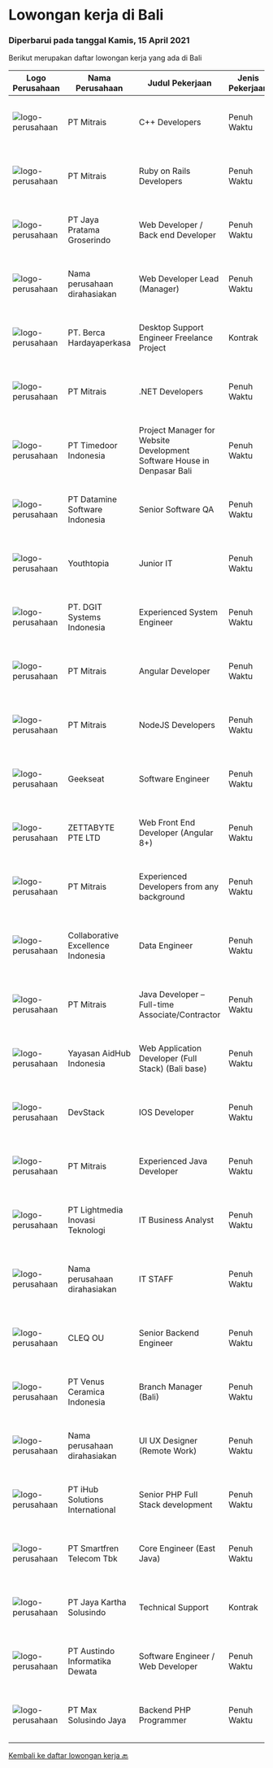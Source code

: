 
  # Lowongan kerja di Bali

  ### Diperbarui pada tanggal Kamis, 15 April 2021

  Berikut merupakan daftar lowongan kerja yang ada di Bali

  |Logo Perusahaan | Nama Perusahaan | Judul Pekerjaan | Jenis Pekerjaan | Gaji Pekerjaan | Lokasi | Deskripsi | Tanggal diunggah | Pranala |
  | -------------- | --------------- | --------------- | --------- | --------- | -------------- | ------- | ----------- | ----------- |
  |![logo-perusahaan](https://image-service-cdn.seek.com.au/873c75fc9ed6df00967320d343e4e2a794129d8b/ee4dce1061f3f616224767ad58cb2fc751b8d2dc)|PT Mitrais|C++ Developers|Penuh Waktu|---|Bali|Build your Career with Mitrais! We know that many C++ developers are stuck in jobs where they are supporting and enhancing legacy systems.  Are you...|Rabu, 14 April 2021|https://www.jobstreet.co.id/id/job/c-developers-3497430?token=0~d6a52759-14fe-41a8-a06a-6bb16d784608&sectionRank=1&jobId=jobstreet-id-job-3497430|
|![logo-perusahaan](https://image-service-cdn.seek.com.au/873c75fc9ed6df00967320d343e4e2a794129d8b/ee4dce1061f3f616224767ad58cb2fc751b8d2dc)|PT Mitrais|Ruby on Rails Developers|Penuh Waktu|---|Bali|Build your Career with Mitrais ! We're urgently looking for experienced Ruby On Rails  Developers to be part of our team for an immediate...|Rabu, 14 April 2021|https://www.jobstreet.co.id/id/job/ruby-on-rails-developers-3494616?token=0~d6a52759-14fe-41a8-a06a-6bb16d784608&sectionRank=2&jobId=jobstreet-id-job-3494616|
|![logo-perusahaan](https://image-service-cdn.seek.com.au/441cc5b25dc1ad1fb2303e06165752a1149e279c/ee4dce1061f3f616224767ad58cb2fc751b8d2dc)|PT Jaya Pratama Groserindo|Web Developer / Back end Developer|Penuh Waktu|Rp. 5.000.000-Rp. 7.000.000|Denpasar|Persyaratan : Lulusan IT , pengalaman min 5 tahun    Tugas utama merancang database, merancang alur website,  mengatur keamanan website,   Menguasai...|Rabu, 14 April 2021|https://www.jobstreet.co.id/id/job/web-developer-back-end-developer-3494879?token=0~d6a52759-14fe-41a8-a06a-6bb16d784608&sectionRank=3&jobId=jobstreet-id-job-3494879|
|![logo-perusahaan](https://us.123rf.com/450wm/pavelstasevich/pavelstasevich1811/pavelstasevich181101027/112815900-stock-vector-no-image-available-icon-flat-vector.jpg?ver=6)|Nama perusahaan dirahasiakan|Web Developer Lead (Manager)|Penuh Waktu|Rp. 25.000.000-Rp. 35.000.000|Bali|Ensure that the team continues to deliver high-quality results that satisfy clients' and partners' web technology needs. Foster a culture of...|Rabu, 14 April 2021|https://www.jobstreet.co.id/id/job/web-developer-lead-manager-3507174?token=0~d6a52759-14fe-41a8-a06a-6bb16d784608&sectionRank=4&jobId=jobstreet-id-job-3507174|
|![logo-perusahaan](https://image-service-cdn.seek.com.au/0c900ac2b5b1a2cf9bee651ce5d069e68ff14c92/ee4dce1061f3f616224767ad58cb2fc751b8d2dc)|PT. Berca Hardayaperkasa|Desktop Support Engineer Freelance Project|Kontrak|---|Denpasar|Delivery the implementation and provide PC, Printer, and Networking.  Qualification : SMK/D3/S1, good health, ready to work as soon as possible....|Rabu, 14 April 2021|https://www.jobstreet.co.id/id/job/desktop-support-engineer-freelance-project-3507108?token=0~d6a52759-14fe-41a8-a06a-6bb16d784608&sectionRank=5&jobId=jobstreet-id-job-3507108|
|![logo-perusahaan](https://image-service-cdn.seek.com.au/873c75fc9ed6df00967320d343e4e2a794129d8b/ee4dce1061f3f616224767ad58cb2fc751b8d2dc)|PT Mitrais|.NET Developers|Penuh Waktu|---|Denpasar|Build your Career with Mitrais !  We're looking for experienced .NET Software Engineers to be part of our team.  What will you be doing ?  Coding high...|Rabu, 14 April 2021|https://www.jobstreet.co.id/id/job/net-developers-3497433?token=0~d6a52759-14fe-41a8-a06a-6bb16d784608&sectionRank=6&jobId=jobstreet-id-job-3497433|
|![logo-perusahaan](https://image-service-cdn.seek.com.au/6a4bab02b8ff094d0604859dad47a24f6448e298/ee4dce1061f3f616224767ad58cb2fc751b8d2dc)|PT Timedoor Indonesia|Project Manager for Website Development Software House in Denpasar Bali|Penuh Waktu|Rp. 4.000.000-Rp. 5.000.000|Bali|If you want to grow up yourself, Timedoor is one of the best places for your career. Our team has come from various culture. We welcome young people...|Rabu, 14 April 2021|https://www.jobstreet.co.id/id/job/project-manager-for-website-development-software-house-in-denpasar-bali-3506259?token=0~d6a52759-14fe-41a8-a06a-6bb16d784608&sectionRank=7&jobId=jobstreet-id-job-3506259|
|![logo-perusahaan](https://image-service-cdn.seek.com.au/5d5a8b22cf20ff0659b17750bead6d36edb7ddb3/ee4dce1061f3f616224767ad58cb2fc751b8d2dc)|PT Datamine Software Indonesia|Senior Software QA|Penuh Waktu|---|Denpasar|Senior Software QADatamine Bali Based Role Rapidly Growing Global Organisation Datamine is currently seeking a highly organised, motivated and outcome...|Rabu, 14 April 2021|https://www.jobstreet.co.id/id/job/senior-software-qa-3498181?token=0~d6a52759-14fe-41a8-a06a-6bb16d784608&sectionRank=8&jobId=jobstreet-id-job-3498181|
|![logo-perusahaan](https://us.123rf.com/450wm/pavelstasevich/pavelstasevich1811/pavelstasevich181101027/112815900-stock-vector-no-image-available-icon-flat-vector.jpg?ver=6)|Youthtopia|Junior IT|Penuh Waktu|---|Badung|WE'RE HIRINGJunior IT ( Full Time Position)We are looking for a junior IT who will be working on : Updateing text,images, and Videos and other minor...|Selasa, 13 April 2021|https://www.jobstreet.co.id/id/job/junior-it-3506119?token=0~d6a52759-14fe-41a8-a06a-6bb16d784608&sectionRank=9&jobId=jobstreet-id-job-3506119|
|![logo-perusahaan](https://image-service-cdn.seek.com.au/e93bc75036be941b9c3ff3a55670cb236457b0c4/ee4dce1061f3f616224767ad58cb2fc751b8d2dc)|PT. DGIT Systems Indonesia|Experienced System Engineer|Penuh Waktu|Rp. 9.000.000-Rp. 12.000.000|Badung|Systems Engineer The RoleWe are looking for a Systems Engineer with excellent Linux system administration and management skills to support our teams...|Selasa, 13 April 2021|https://www.jobstreet.co.id/id/job/experienced-system-engineer-3492784?token=0~d6a52759-14fe-41a8-a06a-6bb16d784608&sectionRank=10&jobId=jobstreet-id-job-3492784|
|![logo-perusahaan](https://image-service-cdn.seek.com.au/873c75fc9ed6df00967320d343e4e2a794129d8b/ee4dce1061f3f616224767ad58cb2fc751b8d2dc)|PT Mitrais|Angular Developer|Penuh Waktu|---|Bali|Build your Career with Mitrais !  We're looking for experienced Angular Developer to be part of our team.  What will you be doing?  Liase with...|Rabu, 14 April 2021|https://www.jobstreet.co.id/id/job/angular-developer-3497434?token=0~d6a52759-14fe-41a8-a06a-6bb16d784608&sectionRank=11&jobId=jobstreet-id-job-3497434|
|![logo-perusahaan](https://image-service-cdn.seek.com.au/873c75fc9ed6df00967320d343e4e2a794129d8b/ee4dce1061f3f616224767ad58cb2fc751b8d2dc)|PT Mitrais|NodeJS Developers|Penuh Waktu|---|Bali|Build your Career with Mitrais! We're urgently looking for experienced NodeJS Developers to be part of our team for an immediate start.Our client is a...|Senin, 12 April 2021|https://www.jobstreet.co.id/id/job/nodejs-developers-3504003?token=0~d6a52759-14fe-41a8-a06a-6bb16d784608&sectionRank=12&jobId=jobstreet-id-job-3504003|
|![logo-perusahaan](https://image-service-cdn.seek.com.au/6ec369771236c060e2d7d7d46be9eee1432857a5/ee4dce1061f3f616224767ad58cb2fc751b8d2dc)|Geekseat|Software Engineer|Penuh Waktu|---|Denpasar|Have a seat with us! We are currently looking for an experienced Software Engineer to join our Awesome Engineering Team at our offices in Bali or...|Rabu, 14 April 2021|https://www.jobstreet.co.id/id/job/software-engineer-3498266?token=0~d6a52759-14fe-41a8-a06a-6bb16d784608&sectionRank=13&jobId=jobstreet-id-job-3498266|
|![logo-perusahaan](https://image-service-cdn.seek.com.au/909d2b6daa6c230f1ab554aafada070bb2ff77b4/ee4dce1061f3f616224767ad58cb2fc751b8d2dc)|ZETTABYTE PTE LTD|Web Front End Developer (Angular 8+)|Penuh Waktu|---|Badung|Company Introduction Zettabyte is a software development company that focuses on the education sector. We work together with our multicultural team...|Selasa, 13 April 2021|https://www.jobstreet.co.id/id/job/web-front-end-developer-angular-8-3493270?token=0~d6a52759-14fe-41a8-a06a-6bb16d784608&sectionRank=14&jobId=jobstreet-id-job-3493270|
|![logo-perusahaan](https://image-service-cdn.seek.com.au/873c75fc9ed6df00967320d343e4e2a794129d8b/ee4dce1061f3f616224767ad58cb2fc751b8d2dc)|PT Mitrais|Experienced Developers from any background|Penuh Waktu|---|Bali|Build your Career with Mitrais !  We're looking for experienced Software Engineers from any background to be part of our team.  What will you...|Rabu, 14 April 2021|https://www.jobstreet.co.id/id/job/experienced-developers-from-any-background-3497431?token=0~d6a52759-14fe-41a8-a06a-6bb16d784608&sectionRank=15&jobId=jobstreet-id-job-3497431|
|![logo-perusahaan](https://image-service-cdn.seek.com.au/00c268b58ba99fc65b0b0108dd8e2d7068acfb74/ee4dce1061f3f616224767ad58cb2fc751b8d2dc)|Collaborative Excellence Indonesia|Data Engineer|Penuh Waktu|---|Bali|Job Description Develops or modifies data models, ETL processes, and BI tool solutions Ensures appropriate documentation for all development and...|Selasa, 13 April 2021|https://www.jobstreet.co.id/id/job/data-engineer-3506020?token=0~d6a52759-14fe-41a8-a06a-6bb16d784608&sectionRank=16&jobId=jobstreet-id-job-3506020|
|![logo-perusahaan](https://image-service-cdn.seek.com.au/873c75fc9ed6df00967320d343e4e2a794129d8b/ee4dce1061f3f616224767ad58cb2fc751b8d2dc)|PT Mitrais|Java Developer – Full-time Associate/Contractor|Penuh Waktu|---|Bali|This advert is intended for Expert Software Engineers who are looking for full-time associate/ freelance/ contractor engagement.  We're urgently...|Rabu, 14 April 2021|https://www.jobstreet.co.id/id/job/java-developer-full-time-associate-contractor-3494638?token=0~d6a52759-14fe-41a8-a06a-6bb16d784608&sectionRank=17&jobId=jobstreet-id-job-3494638|
|![logo-perusahaan](https://image-service-cdn.seek.com.au/078669adaefe01e135b5e151d105709a8092f2c6/ee4dce1061f3f616224767ad58cb2fc751b8d2dc)|Yayasan AidHub Indonesia|Web Application Developer (Full Stack) (Bali base)|Penuh Waktu|Rp. 8.000.000-Rp. 11.000.000|Kuta|Responsibilities: This role will report to the IT Manager Candidate must be able to manage the complete software development process of the our...|Selasa, 13 April 2021|https://www.jobstreet.co.id/id/job/web-application-developer-full-stack-bali-base-3505479?token=0~d6a52759-14fe-41a8-a06a-6bb16d784608&sectionRank=18&jobId=jobstreet-id-job-3505479|
|![logo-perusahaan](https://image-service-cdn.seek.com.au/844257ddb833c49271ee7ad25cc992ad33374fa6/ee4dce1061f3f616224767ad58cb2fc751b8d2dc)|DevStack|IOS Developer|Penuh Waktu|Rp. 10.000.000-Rp. 18.000.000|Denpasar|We are looking for exception and experience iOS Developer to join our team in Bandung or Bali. General requirement At least Bachelor degree from...|Senin, 12 April 2021|https://www.jobstreet.co.id/id/job/ios-developer-3504227?token=0~d6a52759-14fe-41a8-a06a-6bb16d784608&sectionRank=19&jobId=jobstreet-id-job-3504227|
|![logo-perusahaan](https://image-service-cdn.seek.com.au/873c75fc9ed6df00967320d343e4e2a794129d8b/ee4dce1061f3f616224767ad58cb2fc751b8d2dc)|PT Mitrais|Experienced Java Developer|Penuh Waktu|---|Bali|Build your Career with Mitrais!  We have clients who are urgently looking for Experienced Java developers for an immediate start. What will you be...|Senin, 12 April 2021|https://www.jobstreet.co.id/id/job/experienced-java-developer-3504019?token=0~d6a52759-14fe-41a8-a06a-6bb16d784608&sectionRank=20&jobId=jobstreet-id-job-3504019|
|![logo-perusahaan](https://image-service-cdn.seek.com.au/e6f28b5f379a1eb1827750795879acbf69f6bc55/ee4dce1061f3f616224767ad58cb2fc751b8d2dc)|PT Lightmedia Inovasi Teknologi|IT Business Analyst|Penuh Waktu|Rp. 6.000.000-Rp. 8.400.000|Bali|Hallo, kami PT Lightmedia Inovasi Teknologi sedang mencari Business Analyst. Pekerjaan full time remote, yang artinya bisa dari rumah. Ini posisi...|Kamis, 08 April 2021|https://www.jobstreet.co.id/id/job/it-business-analyst-3501524?token=0~d6a52759-14fe-41a8-a06a-6bb16d784608&sectionRank=21&jobId=jobstreet-id-job-3501524|
|![logo-perusahaan](https://us.123rf.com/450wm/pavelstasevich/pavelstasevich1811/pavelstasevich181101027/112815900-stock-vector-no-image-available-icon-flat-vector.jpg?ver=6)|Nama perusahaan dirahasiakan|IT STAFF|Penuh Waktu|---|Bali|Pendidikan minimal S1 segala jurusan Untuk posisi programmer harus memiliki pengetahuan mengenai PHP dan bahasa pemrograman lainnya Untuk posisi IT...|Rabu, 07 April 2021|https://www.jobstreet.co.id/id/job/it-staff-3501117?token=0~d6a52759-14fe-41a8-a06a-6bb16d784608&sectionRank=22&jobId=jobstreet-id-job-3501117|
|![logo-perusahaan](https://image-service-cdn.seek.com.au/8b74d54d6ee7885f907464ca2714223178d371a4/ee4dce1061f3f616224767ad58cb2fc751b8d2dc)|CLEQ OU|Senior Backend Engineer|Penuh Waktu|Rp. 10.000.000-Rp. 20.000.000|Badung|Qualifications: Candidate possesses at least a Diploma, Bachelor's Degree in Engineering (Computer Science). Required language(s): Bahasa Indonesia,...|Selasa, 13 April 2021|https://www.jobstreet.co.id/id/job/senior-backend-engineer-3492774?token=0~d6a52759-14fe-41a8-a06a-6bb16d784608&sectionRank=23&jobId=jobstreet-id-job-3492774|
|![logo-perusahaan](https://image-service-cdn.seek.com.au/a9d7c6ce45c00a69b179cc6638c34ff820b61a7a/ee4dce1061f3f616224767ad58cb2fc751b8d2dc)|PT Venus Ceramica Indonesia|Branch Manager (Bali)|Penuh Waktu|Rp. 4.500.000-Rp. 6.300.000|Bali|Branch Manager (Bali) : PT. VENUS CERAMICA INDONESIA, Berdiri pada tahun 2002 sebagai importir Granite Tiles dari Cina dan India.Saat ini kami kami...|Rabu, 07 April 2021|https://www.jobstreet.co.id/id/job/branch-manager-bali-3500542?token=0~d6a52759-14fe-41a8-a06a-6bb16d784608&sectionRank=24&jobId=jobstreet-id-job-3500542|
|![logo-perusahaan](https://us.123rf.com/450wm/pavelstasevich/pavelstasevich1811/pavelstasevich181101027/112815900-stock-vector-no-image-available-icon-flat-vector.jpg?ver=6)|Nama perusahaan dirahasiakan|UI UX Designer (Remote Work)|Penuh Waktu|---|Bali|We are looking for UI/UX Designers to join our in-house product development team.Responsibilities include gathering user requirements, designing...|Rabu, 07 April 2021|https://www.jobstreet.co.id/id/job/ui-ux-designer-remote-work-3500916?token=0~d6a52759-14fe-41a8-a06a-6bb16d784608&sectionRank=25&jobId=jobstreet-id-job-3500916|
|![logo-perusahaan](https://image-service-cdn.seek.com.au/ea34d56499eec708c3baffaa79a7a5d6677d0a3f/ee4dce1061f3f616224767ad58cb2fc751b8d2dc)|PT iHub Solutions International|Senior PHP Full Stack development|Penuh Waktu|---|Bali|PHP Senior ProgrammerPT IHub Solutions InternationalAbout PT IHub Solutions International:PT IHub Solutions International is a rapidly growing...|Kamis, 08 April 2021|https://www.jobstreet.co.id/id/job/senior-php-full-stack-development-3501957?token=0~d6a52759-14fe-41a8-a06a-6bb16d784608&sectionRank=26&jobId=jobstreet-id-job-3501957|
|![logo-perusahaan](https://image-service-cdn.seek.com.au/c3269725c02398816cf1a7ef712f023c3ef90c81/ee4dce1061f3f616224767ad58cb2fc751b8d2dc)|PT Smartfren Telecom Tbk|Core Engineer (East Java)|Penuh Waktu|---|Denpasar|Daily, Weekly, Monthly Preventive Maintenance of EPC Equipment Weekly Report EPC KPI To handle and solve the issued TT as per SLA Ensure Faults (SA...|Jumat, 09 April 2021|https://www.jobstreet.co.id/id/job/core-engineer-east-java-3502469?token=0~d6a52759-14fe-41a8-a06a-6bb16d784608&sectionRank=27&jobId=jobstreet-id-job-3502469|
|![logo-perusahaan](https://image-service-cdn.seek.com.au/a211ad2bbeb5eb7d36e6e24a807fb9884605de26/ee4dce1061f3f616224767ad58cb2fc751b8d2dc)|PT Jaya Kartha Solusindo|Technical Support|Kontrak|Rp. 2.700.000-Rp. 3.000.000|Denpasar|Berusia 23 - 30 tahun Lulusan minimal SMA/SMK/MA Memiliki pengalaman dalam bidang internet service provider (ISP) minimal 1 tahun Mampu melakukan...|Selasa, 06 April 2021|https://www.jobstreet.co.id/id/job/technical-support-3499521?token=0~d6a52759-14fe-41a8-a06a-6bb16d784608&sectionRank=28&jobId=jobstreet-id-job-3499521|
|![logo-perusahaan](https://image-service-cdn.seek.com.au/0236aec6d905e4db11ce81898d8240103eca71c4/ee4dce1061f3f616224767ad58cb2fc751b8d2dc)|PT Austindo Informatika Dewata|Software Engineer / Web Developer|Penuh Waktu|---|Badung|Who Are We Geonet is a fast growing international web development and online marketing agency. Our offices are based in Bali and we are an Australian...|Jumat, 09 April 2021|https://www.jobstreet.co.id/id/job/software-engineer-web-developer-3503281?token=0~d6a52759-14fe-41a8-a06a-6bb16d784608&sectionRank=29&jobId=jobstreet-id-job-3503281|
|![logo-perusahaan](https://image-service-cdn.seek.com.au/45b650086abad238311424cc458937d1fb1a16b5/ee4dce1061f3f616224767ad58cb2fc751b8d2dc)|PT Max Solusindo Jaya|Backend PHP Programmer|Penuh Waktu|Rp. 5.000.000-Rp. 7.000.000|Denpasar|Maxsol is looking for Software Engineer with experience in Drupal. The team needs a Full Stack Drupal or PHP Developer to join our...|Kamis, 08 April 2021|https://www.jobstreet.co.id/id/job/backend-php-programmer-3493896?token=0~d6a52759-14fe-41a8-a06a-6bb16d784608&sectionRank=30&jobId=jobstreet-id-job-3493896|


  [Kembali ke daftar lowongan kerja 🔙](../README.md#daftar-lowongan-kerja)
  